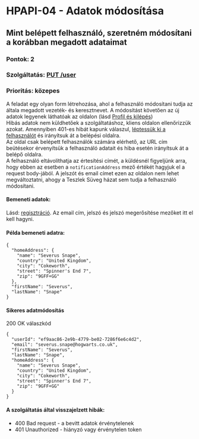 # HPAPI-04 - Adatok módosítása

## Mint belépett felhasználó, szeretném módosítani a korábban megadott adataimat

### Pontok: 2
### Szolgáltatás: [PUT /user](http://localhost:5000/api-doc#/Users/AuthController_updateProfile)
### Prioritás: közepes

A feladat egy olyan form létrehozása, ahol a felhasználó módosítani tudja az általa megadott vezeték- és keresztnevet. A módosítást követően az új adatok legyenek láthatóak az oldalon (lásd [Profil és kilépés](./HPAPI-03.md))  
Hibás adatok nem küldhetőek a szolgáltatáshoz, kliens oldalon ellenőrizzük azokat. Amennyiben 401-es hibát kapunk válaszul, [léptessük ki a felhasználót](./HPAPI-03.md) és irányítsuk át a belépési oldalra.  
Az oldal csak belépett felhasználók számára elérhető, az URL cím beütésekor érvenyítsük a felhasználó adatait és hiba esetén irányítsuk át a belépő oldalra.  
A felhasználó eltávolíthatja az értesítési címét, a küldésnél figyeljünk arra, hogy ebben az esetben a `notificationAddress` mező értékét hagyjuk el a request body-jából. A jelszót és email címet ezen az oldalon nem lehet megváltoztatni, ahogy a Teszlek Süveg házat sem tudja a felhasználó módosítani.

#### Bemeneti adatok:
Lásd: [regisztráció](./HPAPI-02.md). Az email cím, jelszó és jelszó megerősítése mezőket itt el kell hagyni.

#### Példa bemeneti adatra:
```
{
  "homeAddress": {
    "name": "Severus Snape",
    "country": "United Kingdom",
    "city": "Cokeworth",
    "street": "Spinner's End 7",
    "zip": "9GFF+GG"
  },
  "firstName": "Severus",
  "lastName": "Snape"
}
```

#### Sikeres adatmódosítás
200 OK válaszkód
```
{
  "userId": "ef9aac86-2e9b-4779-be02-7286f6e6c4d2",
  "email": "severus.snape@hogwarts.co.uk",
  "firstName": "Severus",
  "lastName": "Snape",
  "homeAddress": {
    "name": "Severus Snape",
    "country": "United Kingdom",
    "city": "Cokeworth",
    "street": "Spinner's End 7",
    "zip": "9GFF+GG"
  }
}
```

#### A szolgáltatás által visszajelzett hibák:
- 400 Bad request - a bevitt adatok érvénytelenek
- 401 Unauthorized - hiányzó vagy érvénytelen token